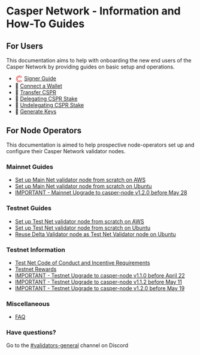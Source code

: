 # Casper Network - Information and How-To Guides

## For Users

This documentation aims to help with onboarding the new end users of the Casper Network by providing guides on basic setup and operations.
  - <img src="assets/CasperNetwork/casper-signer-logo.jpg" alt="Casper Signer" width="20" style="vertical-align:middle"/> [Signer Guide](/docs/user-guides/SignerGuide.md)
  - 👛 [Connect a Wallet](/docs/user-guides/Connect-a-Wallet.md)
  - 💸 [Transfer CSPR](/docs/user-guides/Transfer-CSPR.md)
  - 🥩 [Delegating CSPR Stake](/docs/user-guides/Delegating-CSPR-Stake.md)
  - 🥙 [Undelegating CSPR Stake](/docs/user-guides/Undelegating-CSPR-Stake.md)
  - 🔑 [Generate Keys](/docs/user-guides/Generate-Keys.md)

## For Node Operators

This documentation is aimed to help prospective node-operators set up and configure their Casper Network validator nodes.

### Mainnet Guides
  - [Set up Main Net validator node from scratch on AWS](/docs/aws/setup-mainnet-validator-from-scratch.md)
  - [Set up Main Net validator node from scratch on Ubuntu](/docs/ubuntu/setup-mainnet-validator-from-scratch.md)
  - [IMPORTANT - Mainnet Upgrade to casper-node v1.2.0 before May 28](https://github.com/casper-network/casper-node/wiki/Upgrade-to-casper-node-v1.2.0)

### Testnet Guides
  - [Set up Test Net validator node from scratch on AWS](/docs/aws/setup-testnet-validator-from-scratch.md)
  - [Set up Test Net validator node from scratch on Ubuntu](/docs/ubuntu/setup-testnet-validator-from-scratch.md)
  - [Reuse Delta Validator node as Test Net Validator node on Ubuntu](/docs/ubuntu/reinstall-testnet-validator.md)

### Testnet Information
  - [Test Net Code of Conduct and Incentive Requirements](/docs/testnet.md)
  - [Testnet Rewards](/docs/testnet-rewards.md)
  - [IMPORTANT - Testnet Upgrade to casper-node v1.1.0 before April 22](/docs/testnet/upgrade-1_1_0.md)
  - [IMPORTANT - Testnet Upgrade to casper-node v1.1.2 before May 11](/docs/testnet/upgrade-1_1_2.md)
  - [IMPORTANT - Testnet Upgrade to casper-node v1.2.0 before May 19](/docs/testnet/upgrade-1_2_0.md)

### Miscellaneous
- [FAQ](/docs/faq-validator.md)

### Have questions?
Go to the [#validators-general](https://discord.gg/uGv72geF) channel on Discord
